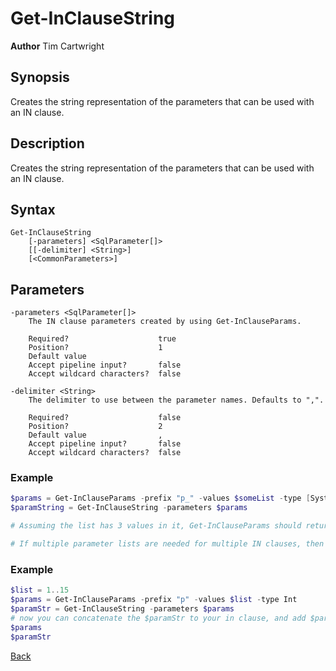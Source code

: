 # Get-InClauseString
**Author** Tim Cartwright

## Synopsis
Creates the string representation of the parameters that can be used with an IN clause.

## Description
Creates the string representation of the parameters that can be used with an IN clause.

## Syntax
    Get-InClauseString 
        [-parameters] <SqlParameter[]> 
        [[-delimiter] <String>] 
        [<CommonParameters>]

## Parameters
    -parameters <SqlParameter[]>
        The IN clause parameters created by using Get-InClauseParams.

        Required?                    true
        Position?                    1
        Default value                
        Accept pipeline input?       false
        Accept wildcard characters?  false

    -delimiter <String>
        The delimiter to use between the parameter names. Defaults to ",".

        Required?                    false
        Position?                    2
        Default value                ,
        Accept pipeline input?       false
        Accept wildcard characters?  false

### Example

```powershell
$params = Get-InClauseParams -prefix "p_" -values $someList -type [System.Data.SqlDbType]::VarChar -size 50
$paramString = Get-InClauseString -parameters $params

# Assuming the list has 3 values in it, Get-InClauseParams should return "@p_0,@p_1,@p_2". This string can now be concatenated to the original query like so that the query looks like this example: "SELECT * FROM dbo.SomeTable AS [t] WHERE [t].id IN (@p_0,@p_1,@p_2)" 

# If multiple parameter lists are needed for multiple IN clauses, then different prefixes should be utilized for each list.
```
### Example

```powershell
$list = 1..15
$params = Get-InClauseParams -prefix "p" -values $list -type Int
$paramStr = Get-InClauseString -parameters $params
# now you can concatenate the $paramStr to your in clause, and add $params to your commands parameters collection
$params
$paramStr
```

[Back](/README.md)